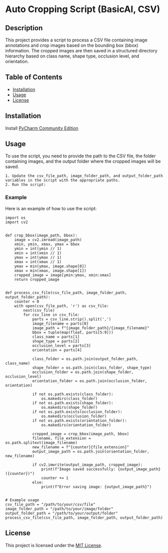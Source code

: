 
# Auto Cropping Script (BasicAI, CSV)
## Description
This project provides a script to process a CSV file containing image annotations and crop images based on the bounding box (bbox) information. The cropped images are then saved in a structured directory hierarchy based on class name, shape type, occlusion level, and orientation.

## Table of Contents
- [Installation](#installation)
- [Usage](#usage)
- [License](#license)

## Installation
Install [PyCharm Community Edition](https://www.jetbrains.com/pycharm/download/?section=windows)

## Usage
To use the script, you need to provide the path to the CSV file, the folder containing images, and the output folder where the cropped images will be saved.

    1. Update the csv_file_path, image_folder_path, and output_folder_path variables in the script with the appropriate paths.
    2. Run the script:

### Example
Here is an example of how to use the script:

    import os
    import cv2


    def crop_bbox(image_path, bbox):
        image = cv2.imread(image_path)
        xmin, ymin, xmax, ymax = bbox
        ymin = int(ymin // 1)
        xmin = int(xmin // 1)
        ymax = int(ymax // 1)
        xmax = int(xmax // 1)
        ymax = min(ymax, image.shape[0])
        xmax = min(xmax, image.shape[1])
        cropped_image = image[ymin:ymax, xmin:xmax]
        return cropped_image


    def process_csv_file(csv_file_path, image_folder_path, output_folder_path):
        counter = 0
        with open(csv_file_path, 'r') as csv_file:
            next(csv_file)
            for csv_line in csv_file:
                parts = csv_line.strip().split(',')
                image_filename = parts[0]
                image_path = f"{image_folder_path}/{image_filename}"
                bbox = tuple(map(float, parts[5:9]))
                class_name = parts[1]
                shape_type = parts[2]
                occlusion_level = parts[3]
                orientation = parts[4]

                class_folder = os.path.join(output_folder_path, class_name)
                shape_folder = os.path.join(class_folder, shape_type)
                occlusion_folder = os.path.join(shape_folder, occlusion_level)
                orientation_folder = os.path.join(occlusion_folder, orientation)

                if not os.path.exists(class_folder):
                    os.makedirs(class_folder)
                if not os.path.exists(shape_folder):
                    os.makedirs(shape_folder)
                if not os.path.exists(occlusion_folder):
                    os.makedirs(occlusion_folder)
                if not os.path.exists(orientation_folder):
                    os.makedirs(orientation_folder)

                cropped_image = crop_bbox(image_path, bbox)
                filename, file_extension = os.path.splitext(image_filename)
                new_filename = f"{counter}{file_extension}"
                output_image_path = os.path.join(orientation_folder, new_filename)

                if cv2.imwrite(output_image_path, cropped_image):
                    print(f"Image saved successfully: {output_image_path} ({counter})")
                    counter += 1
                else:
                    print(f"Error saving image: {output_image_path}")


    # Example usage
    csv_file_path = "/path/to/your/csv/file"
    image_folder_path = "/path/to/your/image/folder"
    output_folder_path = "/path/to/your/output/folder"
    process_csv_file(csv_file_path, image_folder_path, output_folder_path)

## License
This project is licensed under the [MIT License](https://www.mit.edu/~amini/LICENSE.md).



